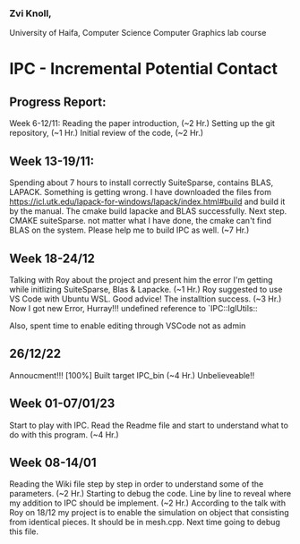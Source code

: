 ### Zvi Knoll,
University of Haifa, Computer Science
Computer Graphics lab course

# IPC - Incremental Potential Contact

## Progress Report:
Week 6-12/11:
Reading the paper introduction, (~2 Hr.)
Setting up the git repository, (~1 Hr.)
Initial review of the code, (~2 Hr.)

## Week 13-19/11:
Spending about 7 hours to install correctly SuiteSparse, contains BLAS, LAPACK.
Something is getting wrong. I have downloaded the files from https://icl.utk.edu/lapack-for-windows/lapack/index.html#build and build it by the manual. The cmake build lapacke and BLAS successfully.
Next step. CMAKE suiteSparse. not matter what I have done, the cmake can't find BLAS on the system.
Please help me to build IPC as well. (~7 Hr.)

## Week 18-24/12
Talking with Roy about the project and present him the error I'm getting while initlizing SuiteSparse, Blas & Lapacke. (~1 Hr.)
Roy suggested to use VS Code with Ubuntu WSL.
Good advice! The installtion success. (~3 Hr.)
Now I got new Error, Hurray!!!
undefined reference to `IPC::IglUtils::

Also, spent time to enable editing through VSCode not as admin

## 26/12/22
Annoucment!!! [100%] Built target IPC_bin (~4 Hr.)
Unbelieveable!!

## Week 01-07/01/23
Start to play with IPC. Read the Readme file and start to understand what to do with this program. (~4 Hr.)

## Week 08-14/01
Reading the Wiki file step by step in order to understand some of the parameters. (~2 Hr.)
Starting to debug the code. Line by line to reveal where my addition to IPC should be implement. (~2 Hr.)
According to the talk with Roy on 18/12 my project is to enable the simulation on object that consisting from identical pieces.
It should be in mesh.cpp. Next time going to debug this file.